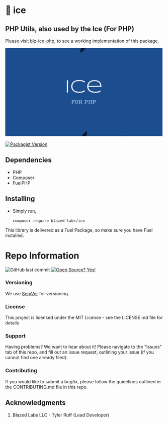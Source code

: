 # 🧊 ice 
## PHP Utils, also used by the Ice (For PHP)

Please visit [blz-ice-php](https://github.com/blazed-space/blz-ice-php), to see a working implementation of this package.

![Logo](docs/img/logo.png?raw=true "ICE LOGO")

[![Packagist Version](https://img.shields.io/packagist/v/blazed-labs/ice)](https://packagist.org/packages/blazed-labs/ice)

## Dependencies
* PHP
* Composer
* FuelPHP

## Installing

- Simply run,

  ```shell
  composer require blazed-labs/ice
  ```
  
This library is delivered as a Fuel Package, so make sure you have Fuel installed.

# Repo Information

![GitHub last commit](https://img.shields.io/github/last-commit/blazed-space/ice) [![Open Source? Yes!](https://badgen.net/badge/Open%20Source%20%3F/Yes%21/blue?icon=github)](https://blazed.city/)

### Versioning
We use [SemVer](https://semver.org/) for versioning.

### License
This project is licensed under the MIT License - see the LICENSE.md file for details

### Support
Having problems? We want to hear about it! Please navigate to the "Issues" tab of this repo, and fill out an issue request, outlining your issue (if you cannot find one already filed).

### Contributing
If you would like to submit a bugfix, please follow the guidelines outlined in the CONTRIBUTING.md file in this repo.

## Acknowledgments

1. Blazed Labs LLC - Tyler Ruff (Lead Developer)

